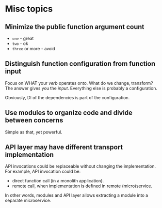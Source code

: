 # Misc topics

## Minimize the public function argument count

+ `one` - great
+ `two` - ok
+ `three` or more - avoid

## Distinguish function configuration from function input

Focus on WHAT your _verb_ operates onto. What do we change, transform? The answer gives you the _input_. Everything else is probably a configuration.

Obviously, DI of the dependencies is part of the configuration.

## Use modules to organize code and divide between concerns

Simple as that, yet powerful.

## API layer may have different transport implementation

API invocations could be replaceable without changing the implementation. For example, API invocation could be:

+ direct function call (in a monolith application).
+ remote call, when implementation is defined in remote (micro)service.

In other words, modules and API layer allows extracting a module into a separate microservice.
